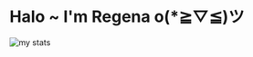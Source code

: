 # Halo ~ I'm Regena o(*≧▽≦)ツ

<img alt="my stats" src="https://github-readme-stats.vercel.app/api?username=huynhnlananh&show_icons=true&theme=prussian"/>
